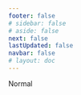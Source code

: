 ```yaml
---
footer: false
# sidebar: false
# aside: false
next: false
lastUpdated: false
navbar: false
# layout: doc
---
```


<script setup>
const chatPrompts = [
  // ビジネスサービス（最初のブロック）
  { id: "1", text: "UAEでの会社登録", category: "business" },
  { id: "2", text: "Mainland会社設立", category: "business" },
  { id: "3", text: "Free Zone会社登録", category: "business" },
  { id: "4", text: "オフショア会社設立", category: "business" },
  { id: "5", text: "UAEフリーランスビザ", category: "business" },
  { id: "6", text: "ドバイ事業ライセンス", category: "business" },
  { id: "7", text: "UAE貿易ライセンス要件", category: "business" },
  { id: "23", text: "UAE事業設立", category: "business" },
  { id: "24", text: "ドバイFree Zone", category: "business" },
  { id: "25", text: "UAE会社登録", category: "business" },
  { id: "26", text: "UAEフリーランスビザ", category: "business" },
  
  // ビザと移民
  { id: "8", text: "UAE Golden Visa申請", category: "visa" },
  { id: "9", text: "UAE就労ビザ", category: "visa" },
  { id: "10", text: "UAE家族ビザスポンサーシップ", category: "visa" },
  { id: "11", text: "ビザ健康診断要件", category: "visa" },
  { id: "12", text: "UAE居住ビザ手続き", category: "visa" },
  { id: "27", text: "UAEビザ要件", category: "visa" },
  
  // 法務と文書
  { id: "13", text: "Emirates ID申請", category: "legal" },
  { id: "14", text: "UAE文書認証", category: "legal" },
  { id: "15", text: "UAE委任状", category: "legal" },
  { id: "16", text: "UAE事業契約書審査", category: "legal" },
  { id: "40", text: "Emirates ID更新", category: "legal" },
  
  // 金融サービス
  { id: "17", text: "UAE法人銀行口座", category: "finance" },
  { id: "18", text: "UAE税務登録（VAT）", category: "finance" },
  { id: "19", text: "UAE会計サービス", category: "finance" },
  { id: "20", text: "UAE Economic Substance Regulations", category: "finance" },
  { id: "41", text: "UAE銀行サービス", category: "finance" },
  
  // 不動産とサービス
  { id: "21", text: "UAE不動産投資", category: "property" },
  { id: "22", text: "ドバイオフィス賃貸", category: "property" },

  // 医療
  { id: "47", text: "UAE医療保険", category: "healthcare" },
  { id: "48", text: "ドバイの優良病院", category: "healthcare" },
  { id: "49", text: "UAE健康診断", category: "healthcare" },
  
  // 観光とエンターテイメント（最後）
  { id: "28", text: "ドバイ観光スポット", category: "travel" },
  { id: "29", text: "Expo City Dubai", category: "attractions" },
  { id: "30", text: "Dubai Frameチケット", category: "attractions" },
  { id: "31", text: "Burj Khalifaチケット", category: "attractions" },
  { id: "32", text: "Museum of the Future", category: "attractions" },
  { id: "33", text: "Abu Dhabi Louvre", category: "attractions" },
  { id: "34", text: "Ferrari World Abu Dhabi", category: "attractions" },
  { id: "35", text: "Dubai Mallショッピング", category: "shopping" },
]
</script>

<AIChat :prompts="chatPrompts" />

<userStyle>Normal</userStyle>